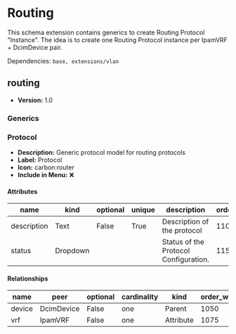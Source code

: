 # Routing

This schema extension contains generics to create Routing Protocol "Instance". The idea is to create one Routing Protocol instance per IpamVRF + DcimDevice pair.

Dependencies: `base, extensions/vlan`

## routing

- **Version:** 1.0

### Generics

### Protocol

- **Description:** Generic protocol model for routing protocols
- **Label:** Protocol
- **Icon:** carbon:router
- **Include in Menu:** ❌

#### Attributes

| name | kind | optional | unique | description | order_weight | choices |
| ---- | ---- | -------- | ------ | ----------- | ------------ | ------- |
| description | Text | False | True | Description of the protocol | 1100 | \`\` |
| status | Dropdown |  |  | Status of the Protocol Configuration\. | 1150 | \`active, disabled, deleted\` |

#### Relationships

| name | peer | optional | cardinality | kind | order_weight | label |
| ---- | ---- | -------- | ----------- | ---- | ------------ | ----- |
| device | DcimDevice | False | one | Parent | 1050 |  |
| vrf | IpamVRF | False | one | Attribute | 1075 | VRF |

